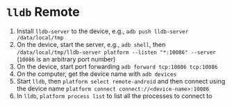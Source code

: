 # `lldb` Remote

1. Install `lldb-server` to the device, e.g., `adb push lldb-server /data/local/tmp`
2. On the device, start the server, e.g., `adb shell`, then `/data/local/tmp/lldb-server platform --listen "*:10086" --server` (`10086` is an arbitrary port number)
3. On the device, start port forwarding `adb forward tcp:10086 tcp:10086`
4. On the computer, get the device name with `adb devices`
5. Start `lldb`, then `platform select remote-android` and then connect using the device name `platform connect connect://<device-name>:10086`
6. In `lldb`, `platform process list` to list all the processes to connect to
